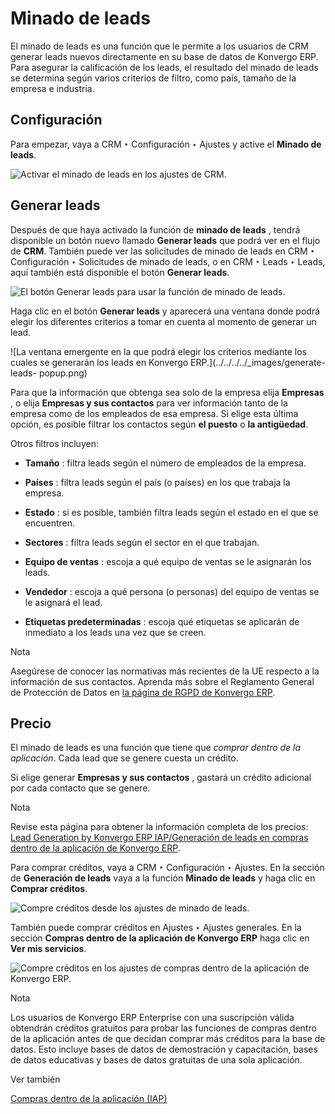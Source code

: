 # Minado de leads

El minado de leads es una función que le permite a los usuarios de CRM generar
leads nuevos directamente en su base de datos de Konvergo ERP. Para asegurar la
calificación de los leads, el resultado del minado de leads se determina según
varios criterios de filtro, como país, tamaño de la empresa e industria.

## Configuración

Para empezar, vaya a CRM ‣ Configuración ‣ Ajustes y active el **Minado de
leads**.

![Activar el minado de leads en los ajustes de
CRM.](../../../../_images/activate-lead-mining.png)

## Generar leads

Después de que haya activado la función de **minado de leads** , tendrá
disponible un botón nuevo llamado **Generar leads** que podrá ver en el flujo
de **CRM**. También puede ver las solicitudes de minado de leads en CRM ‣
Configuración ‣ Solicitudes de minado de leads, o en CRM ‣ Leads ‣ Leads, aquí
también está disponible el botón **Generar leads**.

![El botón Generar leads para usar la función de minado de
leads.](../../../../_images/generate-leads-button.png)

Haga clic en el botón **Generar leads** y aparecerá una ventana donde podrá
elegir los diferentes criterios a tomar en cuenta al momento de generar un
lead.

![La ventana emergente en la que podrá elegir los criterios mediante los
cuales se generarán los leads en Konvergo ERP.](../../../../_images/generate-leads-
popup.png)

Para que la información que obtenga sea solo de la empresa elija **Empresas**
, o elija **Empresas y sus contactos** para ver información tanto de la
empresa como de los empleados de esa empresa. Si elige esta última opción, es
posible filtrar los contactos según **el puesto** o **la antigüedad**.

Otros filtros incluyen:

  * **Tamaño** : filtra leads según el número de empleados de la empresa.

  * **Países** : filtra leads según el país (o países) en los que trabaja la empresa.

  * **Estado** : si es posible, también filtra leads según el estado en el que se encuentren.

  * **Sectores** : filtra leads según el sector en el que trabajan.

  * **Equipo de ventas** : escoja a qué equipo de ventas se le asignarán los leads.

  * **Vendedor** : escoja a qué persona (o personas) del equipo de ventas se le asignará el lead.

  * **Etiquetas predeterminadas** : escoja qué etiquetas se aplicarán de inmediato a los leads una vez que se creen.

<div class="alert alert-primary">
<p class="alert-title">
Nota</p><p>Asegúrese de conocer las normativas más recientes de la UE respecto a la información de sus contactos. Aprenda más sobre el Reglamento General de Protección de Datos en <a href="http://odoo.com/gdpr">la página de RGPD de Konvergo ERP</a>.</p>
</div>

## Precio

El minado de leads es una función que tiene que _comprar dentro de la
aplicación_. Cada lead que se genere cuesta un crédito.

Si elige generar **Empresas y sus contactos** , gastará un crédito adicional
por cada contacto que se genere.

<div class="alert alert-primary">
<p class="alert-title">
Nota</p><p>Revise esta página para obtener la información completa de los precios: <a href="https://iap.odoo.com/iap/in-app-services/167?">Lead Generation by Konvergo ERP IAP/Generación de leads en compras dentro de la aplicación de Konvergo ERP</a>.</p>
</div>

Para comprar créditos, vaya a CRM ‣ Configuración ‣ Ajustes. En la sección de
**Generación de leads** vaya a la función **Minado de leads** y haga clic en
**Comprar créditos**.

![Compre créditos desde los ajustes de minado de
leads.](../../../../_images/buy-lead-mining-credits-setting.png)

También puede comprar créditos en Ajustes ‣ Ajustes generales. En la sección
**Compras dentro de la aplicación de Konvergo ERP** haga clic en **Ver mis
servicios**.

![Compre créditos en los ajustes de compras dentro de la aplicación de
Konvergo ERP.](../../../../_images/view-my-services-setting.png) <div class="alert alert-primary">
<p class="alert-title">
Nota</p><p>Los usuarios de Konvergo ERP Enterprise con una suscripción válida obtendrán créditos gratuitos para probar las funciones de compras dentro de la aplicación antes de que decidan comprar más créditos para la base de datos. Esto incluye bases de datos de demostración y capacitación, bases de datos educativas y bases de datos gratuitas de una sola aplicación.</p>
</div>
<div class="alert alert-secondary">
<p class="alert-title">
Ver también</p><p><a href="../../../essentials/in_app_purchase">Compras dentro de la aplicación (IAP)</a></p>
</div>

